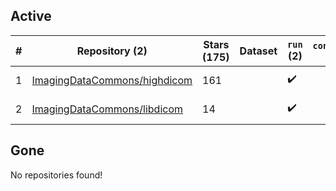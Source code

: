 ## Active
| # | Repository (2) | Stars (175) | Dataset | `run` (2) | `containers-run` | Last Modified |
| --- | --- | --- | --- | --- | --- | --- |
| 1 | [ImagingDataCommons/highdicom](https://github.com/ImagingDataCommons/highdicom) | 161 |  | :heavy_check_mark: |  | 2024-06-10 22:55:48+00:00 |
| 2 | [ImagingDataCommons/libdicom](https://github.com/ImagingDataCommons/libdicom) | 14 |  | :heavy_check_mark: |  | 2024-05-20 22:01:12+00:00 |

## Gone
No repositories found!
